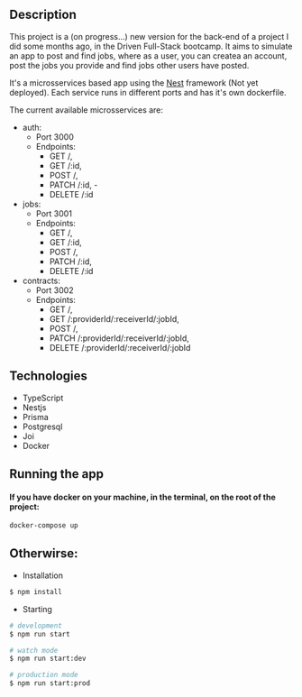 ## Description

This project is a (on progress...) new version for the back-end of a project I did some months ago, in the Driven Full-Stack bootcamp.
It aims to simulate an app to post and find jobs, where as a user, you can createa an account, post the jobs you provide and find jobs other users have posted.

It's a microsservices based app using the [Nest](https://github.com/nestjs/nest) framework (Not yet deployed).
Each service runs in different ports and has it's own dockerfile.

The current available microsservices are:

- auth:
  - Port 3000
  - Endpoints:
    - GET /,
    - GET /:id,
    - POST /,
    - PATCH /:id, -
    - DELETE /:id
- jobs:
  - Port 3001
  - Endpoints:
    - GET /,
    - GET /:id,
    - POST /,
    - PATCH /:id,
    - DELETE /:id
- contracts:
  - Port 3002
  - Endpoints:
    - GET /,
    - GET /:providerId/:receiverId/:jobId,
    - POST /,
    - PATCH /:providerId/:receiverId/:jobId,
    - DELETE /:providerId/:receiverId/:jobId

## Technologies

- TypeScript
- Nestjs
- Prisma
- Postgresql
- Joi
- Docker

## Running the app

#### If you have docker on your machine, in the terminal, on the root of the project:

```bash
docker-compose up
```

## Otherwirse:

- Installation

```bash
$ npm install
```

- Starting

```bash
# development
$ npm run start

# watch mode
$ npm run start:dev

# production mode
$ npm run start:prod
```
